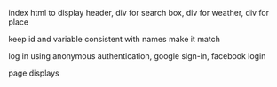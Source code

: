 <!-- pseudocode -->

<!-- Front end -->

index html to display header, div for search box, div for weather, div for place

keep id and variable consistent with names make it match

<!-- Firebase -->

log in using anonymous authentication, google sign-in, facebook login

<!-- API -->

page displays 
